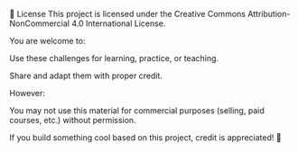 📜 License
This project is licensed under the Creative Commons Attribution-NonCommercial 4.0 International License.

You are welcome to:

Use these challenges for learning, practice, or teaching.

Share and adapt them with proper credit.

However:

You may not use this material for commercial purposes (selling, paid courses, etc.) without permission.

If you build something cool based on this project, credit is appreciated! 🚀

